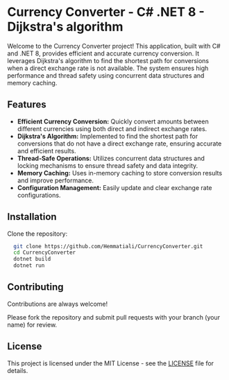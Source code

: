 
# Currency Converter - C# .NET 8 - Dijkstra's algorithm 

Welcome to the Currency Converter project! This application, built with C# and .NET 8, provides efficient and accurate currency conversion. It leverages Dijkstra's algorithm to find the shortest path for conversions when a direct exchange rate is not available. The system ensures high performance and thread safety using concurrent data structures and memory caching.


## Features

- **Efficient Currency Conversion:** Quickly convert amounts between different currencies using both direct and indirect exchange rates.
- **Dijkstra's Algorithm:** Implemented to find the shortest path for conversions that do not have a direct exchange rate, ensuring accurate and efficient results.
- **Thread-Safe Operations:** Utilizes concurrent data structures and locking mechanisms to ensure thread safety and data integrity.
- **Memory Caching:** Uses in-memory caching to store conversion results and improve performance.
- **Configuration Management:** Easily update and clear exchange rate configurations.





## Installation

Clone the repository:

```bash
  git clone https://github.com/Hemmatiali/CurrencyConverter.git
  cd CurrencyConverter
  dotnet build
  dotnet run
```
    
## Contributing

Contributions are always welcome!

Please fork the repository and submit pull requests with your branch (your name) for review.

## License
This project is licensed under the MIT License - see the [LICENSE](license.txt) file for details.